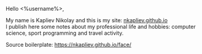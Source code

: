 Hello <%username%>,

My name is Kapliev Nikolay and this is my site: [nkapliev.github.io](https://nkapliev.github.io)  
I publish here some notes about my professional life and hobbies: computer science, sport programming and travel activity.

Source boilerplate: https://nkapliev.github.io/face/
